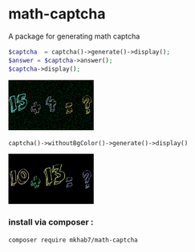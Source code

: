 # math-captcha
A package for generating math captcha
```php
$captcha  = captcha()->generate()->display();
$answer = $captcha->answer();
$captcha->display();
```
![](https://github.com/mkhab7/math-captcha/blob/main/examples/with-bg.png?raw=true)


```php
captcha()->withoutBgColor()->generate()->display()
```
![](https://github.com/mkhab7/math-captcha/blob/main/examples/without-bg.png?raw=true)


### install via composer : 

```bash 
composer require mkhab7/math-captcha
```
